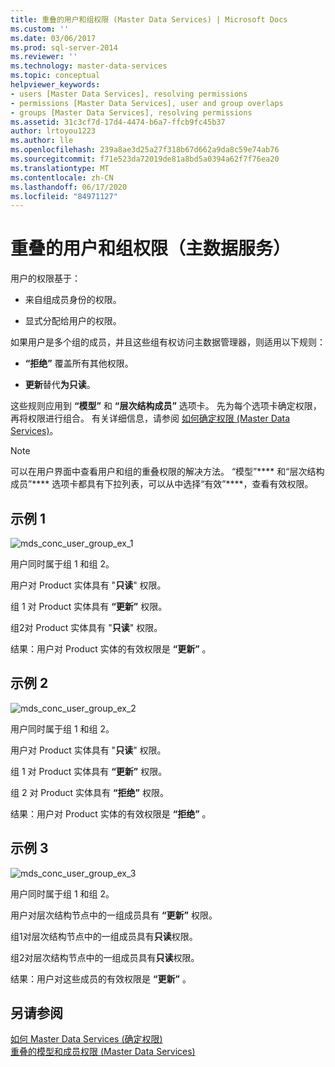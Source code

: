 ```yaml
---
title: 重叠的用户和组权限 (Master Data Services) | Microsoft Docs
ms.custom: ''
ms.date: 03/06/2017
ms.prod: sql-server-2014
ms.reviewer: ''
ms.technology: master-data-services
ms.topic: conceptual
helpviewer_keywords:
- users [Master Data Services], resolving permissions
- permissions [Master Data Services], user and group overlaps
- groups [Master Data Services], resolving permissions
ms.assetid: 31c3cf7d-17d4-4474-b6a7-ffcb9fc45b37
author: lrtoyou1223
ms.author: lle
ms.openlocfilehash: 239a8ae3d25a27f318b67d662a9da8c59e74ab76
ms.sourcegitcommit: f71e523da72019de81a8bd5a0394a62f7f76ea20
ms.translationtype: MT
ms.contentlocale: zh-CN
ms.lasthandoff: 06/17/2020
ms.locfileid: "84971127"
---
```

# <a name="overlapping-user-and-group-permissions-master-data-services"></a>重叠的用户和组权限（主数据服务）
  用户的权限基于：  
  
-   来自组成员身份的权限。  
  
-   显式分配给用户的权限。  
  
 如果用户是多个组的成员，并且这些组有权访问主数据管理器，则适用以下规则：  
  
-   **“拒绝”** 覆盖所有其他权限。  
  
-   **更新**替代**为只读**。  
  
 这些规则应用到 **“模型”** 和 **“层次结构成员”** 选项卡。 先为每个选项卡确定权限，再将权限进行组合。 有关详细信息，请参阅 [如何确定权限 (Master Data Services)](how-permissions-are-determined-master-data-services.md)。  
  
> [!NOTE]  
>  可以在用户界面中查看用户和组的重叠权限的解决方法。 “模型”**** 和“层次结构成员”**** 选项卡都具有下拉列表，可以从中选择“有效”****，查看有效权限。  
  
## <a name="example-1"></a>示例 1  
 ![mds_conc_user_group_ex_1](../../2014/master-data-services/media/mds-conc-user-group-ex-1.gif "mds_conc_user_group_ex_1")  
  
 用户同时属于组 1 和组 2。  
  
 用户对 Product 实体具有 "**只读**" 权限。  
  
 组 1 对 Product 实体具有 **“更新”** 权限。  
  
 组2对 Product 实体具有 "**只读**" 权限。  
  
 结果：用户对 Product 实体的有效权限是 **“更新”** 。  
  
## <a name="example-2"></a>示例 2  
 ![mds_conc_user_group_ex_2](../../2014/master-data-services/media/mds-conc-user-group-ex-2.gif "mds_conc_user_group_ex_2")  
  
 用户同时属于组 1 和组 2。  
  
 用户对 Product 实体具有 "**只读**" 权限。  
  
 组 1 对 Product 实体具有 **“更新”** 权限。  
  
 组 2 对 Product 实体具有 **“拒绝”** 权限。  
  
 结果：用户对 Product 实体的有效权限是 **“拒绝”** 。  
  
## <a name="example-3"></a>示例 3  
 ![mds_conc_user_group_ex_3](../../2014/master-data-services/media/mds-conc-user-group-ex-3.gif "mds_conc_user_group_ex_3")  
  
 用户同时属于组 1 和组 2。  
  
 用户对层次结构节点中的一组成员具有 **“更新”** 权限。  
  
 组1对层次结构节点中的一组成员具有**只读**权限。  
  
 组2对层次结构节点中的一组成员具有**只读**权限。  
  
 结果：用户对这些成员的有效权限是 **“更新”** 。  
  
## <a name="see-also"></a>另请参阅  
 [如何 Master Data Services &#40;确定权限&#41;](how-permissions-are-determined-master-data-services.md)   
 [重叠的模型和成员权限 &#40;Master Data Services&#41;](../../2014/master-data-services/overlapping-model-and-member-permissions-master-data-services.md)  
  
  
